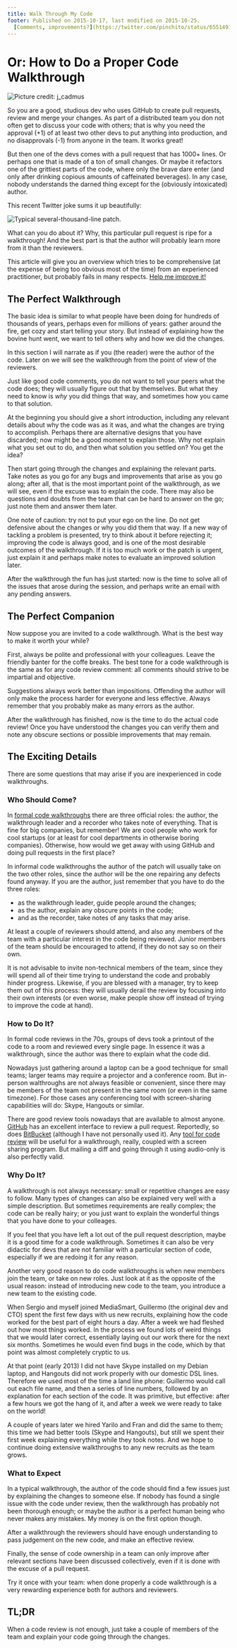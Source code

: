 ```yaml
---
title: Walk Through My Code
footer: Published on 2015-10-17, last modified on 2015-10-25.
  [Comments, improvements?](https://twitter.com/pinchito/status/655149101504425984)
---
```


# Or: How to Do a Proper Code Walkthrough

![Picture credit: [j_cadmus](https://commons.wikimedia.org/wiki/File:Wroclaw_University_Library_digitizing_rare_archival_texts.jpg)](pics/walk-through-my-code.jpg "Wroclaw University Library digitizing rare archival texts")

So you are a good, studious dev who uses GitHub to create pull requests, review and merge your changes.
As part of a distributed team you don not often get to discuss your code with others;
that is why you need the approval (+1) of at least two other devs to put anything into production,
and no disapprovals (-1) from anyone in the team. It works great!

But then one of the devs comes with a pull request that has 1000+ lines.
Or perhaps one that is made of a ton of small changes.
Or maybe it refactors one of the grittiest parts of the code,
where only the brave dare enter (and only after drinking copious amounts of caffeinated beverages).
In any case, nobody understands the darned thing except for the (obviously intoxicated) author.

This recent Twitter joke sums it up beautifully:

![[Typical several-thousand-line patch](https://twitter.com/Obdurodon/status/651740765522161664).](pics/typical-patch.jpg "Three people look at us from a mountain of trash")

What can you do about it? Why, this particular pull request is ripe for a walkthrough!
And the best part is that the author will probably learn more from it than the reviewers.

This article will give you an overview which tries to be comprehensive
(at the expense of being too obvious most of the time)
from an experienced practitioner,
but probably fails in many respects.
[Help me improve it!](mailto:alexfernandeznpm@gmail.com)

## The Perfect Walkthrough

The basic idea is similar to what people have been doing for hundreds of thousands of years,
perhaps even for millions of years:
gather around the fire, get cozy and start telling your story.
But instead of explaining how the bovine hunt went,
we want to tell others why and how we did the changes.

In this section I will narrate as if you (the reader) were the author of the code.
Later on we will see the walkthrough from the point of view of the reviewers.

Just like good code comments, you do not want to tell your peers what the code does;
they will usually figure out that by themselves.
But what they need to know is _why_ you did things that way,
and sometimes how you came to that solution.

At the beginning you should give a short introduction,
including any relevant details about why the code was as it was,
and what the changes are trying to accomplish.
Perhaps there are alternative designs that you have discarded;
now might be a good moment to explain those.
Why not explain what you set out to do,
and then what solution you settled on?
You get the idea?

Then start going through the changes and explaining the relevant parts.
Take notes as you go for any bugs and improvements that arise as you go along;
after all, that is the most important point of the walkthrough,
as we will see, even if the excuse was to explain the code.
There may also be questions and doubts from the team that can be hard to answer on the go;
just note them and answer them later.

One note of caution: try not to put your ego on the line.
Do not get defensive about the changes or why you did them that way.
If a new way of tackling a problem is presented,
try to think about it before rejecting it;
improving the code is always good,
and is one of the most desirable outcomes of the walkthrough.
If it is too much work or the patch is urgent,
just explain it and perhaps make notes to evaluate an improved solution later.

After the walkthrough the fun has just started:
now is the time to solve all of the issues that arose during the session,
and perhaps write an email with any pending answers.

## The Perfect Companion

Now suppose you are invited to a code walkthrough.
What is the best way to make it worth your while?

First, always be polite and professional with your colleagues.
Leave the friendly banter for the coffe breaks.
The best tone for a code walkthrough is the same as for any code review comment:
all comments should strive to be impartial and objective.

Suggestions always work better than impositions.
Offending the author will only make the process harder for everyone and less effective.
Always remember that you probably make as many errors as the author.

After the walkthrough has finished,
now is the time to do the actual code review!
Once you have understood the changes you can verify them
and note any obscure sections or possible improvements that may remain.

## The Exciting Details

There are some questions that may arise if you are inexperienced in code walkthroughs.

### Who Should Come?

In [formal code walkthroughs](https://en.wikipedia.org/wiki/Software_walkthrough#Objectives_and_participants)
there are three official roles: the author,
the walkthrough leader and a recorder who takes note of everything.
That is fine for big companies, but remember!
We are cool people who work for cool startups
(or at least for cool departments in otherwise boring companies).
Otherwise, how would we get away with using GitHub and doing pull requests in the first place?

In informal code walkthroughs the author of the patch will usually take on the two other roles,
since the author will be the one repairing any defects found anyway.
If you are the author, just remember that you have to do the three roles:

* as the walkthrough leader, guide people around the changes;
* as the author, explain any obscure points in the code;
* and as the recorder, take notes of any tasks that may arise.

At least a couple of reviewers should attend,
and also any members of the team with a particular interest in the code being reviewed.
Junior members of the team should be encouraged to attend, if they do not say so on their own.

It is not advisable to invite non-technical members of the team, since they will spend all of their time
trying to understand the code and probably hinder progress.
Likewise, if you are blessed with a manager, try to keep them out of this process:
they will usually derail the review by focusing into their own interests
(or even worse, make people show off instead of trying to improve the code at hand).

### How to Do It?

In formal code reviews in the 70s,
groups of devs took a printout of the code to a room and reviewed every single page.
In essence it was a walkthrough,
since the author was there to explain what the code did.

Nowadays just gathering around a laptop can be a good technique for small teams;
larger teams may require a projector and a conference room.
But in-person walthroughs are not always feasible or convenient,
since there may be members of the team not present in the same room (or even in the same timezone).
For those cases any conferencing tool with screen-sharing capabilities will do:
Skype, Hangouts or similar.

There are good review tools nowadays that are available to almost anyone.
[GitHub](https://github.com/) has an excellent interface to review a pull request.
Reportedly, so does [BitBucket](https://bitbucket.org/)
(although I have not personally used it).
Any [tool for code review](https://en.wikipedia.org/wiki/List_of_tools_for_code_review)
will be useful for a walkthrough, really, coupled with a screen sharing program.
But mailing a diff and going through it using audio-only is also perfectly valid.

### Why Do It?

A walkthrough is not always necessary: small or repetitive changes are easy to follow.
Many types of changes can also be explained very well with a simple description.
But sometimes requirements are really complex; the code can be really hairy;
or you just want to explain the wonderful things that you have done to your colleages.

If you feel that you have left a lot out of the pull request description,
maybe it is a good time for a code walkthrough.
Sometimes it can also be very didactic for devs that are not familiar with a particular section of code,
especially if we are redoing it for any reason.

Another very good reason to do code walkthroughs is when new members join the team, or take on new roles.
Just look at it as the opposite of the usual reason:
instead of introducing new code to the team,
you introduce a new team to the existing code.

When Sergio and myself joined MediaSmart,
Guillermo (the original dev and CTO) spent the first few days with us new recruits,
explaining how the code worked for the best part of eight hours a day.
After a week we had fleshed out how most things worked.
In the process we found lots of weird things that we would later correct,
essentially laying out our work there for the next six months.
Sometimes he would even find bugs in the code,
which by that point was almost completely cryptic to us.

At that point (early 2013) I did not have Skype installed on my Debian laptop,
and Hangouts did not work properly with our domestic DSL lines.
Therefore we used most of the time a land line phone:
Guillermo would call out each file name, and then a series of line numbers,
followed by an explanation for each section of the code.
It was primitive, but effective:
after a few hours we got the hang of it,
and after a week we were ready to take on the world!

A couple of years later we hired Yarilo and Fran and did the same to them;
this time we had better tools (Skype and Hangouts),
but still we spent their first week explaining everything
while they took notes.
And we hope to continue doing extensive walkthroughs
to any new recruits as the team grows.

### What to Expect

In a typical walkthrough,
the author of the code should find a few issues just by explaining the changes to someone else.
If nobody has found a single issue with the code under review,
then the walkthrough has probably not been thorough enough;
or maybe the author is a perfect human being who never makes any mistakes.
My money is on the first option though.

After a walkthrough the reviewers should have enough understanding
to pass judgement on the new code,
and make an effective review.

Finally, the sense of code ownership in a team
can only improve after relevant sections have been discussed collectively,
even if it is done with the excuse of a pull request.

Try it once with your team:
when done properly a code walkthrough is a very rewarding experience
both for authors and reviewers.

## TL;DR

When a code review is not enough,
just take a couple of members of the team and explain your code going through the changes.

